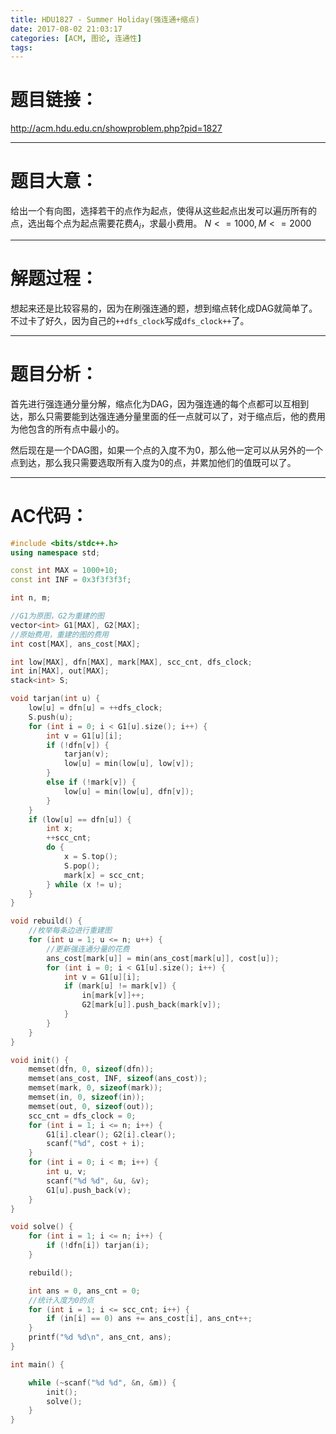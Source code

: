 ```yaml
---
title: HDU1827 - Summer Holiday(强连通+缩点)
date: 2017-08-02 21:03:17
categories: [ACM, 图论, 连通性]
tags:
---
```

# 题目链接：
http://acm.hdu.edu.cn/showproblem.php?pid=1827

--------------------
# 题目大意：
给出一个有向图，选择若干的点作为起点，使得从这些起点出发可以遍历所有的点，选出每个点为起点需要花费$A_i$，求最小费用。
$N <= 1000, M <= 2000$

-------------------

# 解题过程：

想起来还是比较容易的，因为在刷强连通的题，想到缩点转化成DAG就简单了。
不过卡了好久，因为自己的`++dfs_clock`写成`dfs_clock++`了。

--------------------
# 题目分析：

首先进行强连通分量分解，缩点化为DAG，因为强连通的每个点都可以互相到达，那么只需要能到达强连通分量里面的任一点就可以了，对于缩点后，他的费用为他包含的所有点中最小的。

然后现在是一个DAG图，如果一个点的入度不为0，那么他一定可以从另外的一个点到达，那么我只需要选取所有入度为0的点，并累加他们的值既可以了。

----------------------
# AC代码：
```cpp
#include <bits/stdc++.h>
using namespace std;

const int MAX = 1000+10;
const int INF = 0x3f3f3f3f;

int n, m;

//G1为原图，G2为重建的图
vector<int> G1[MAX], G2[MAX];
//原始费用，重建的图的费用
int cost[MAX], ans_cost[MAX];

int low[MAX], dfn[MAX], mark[MAX], scc_cnt, dfs_clock;
int in[MAX], out[MAX];
stack<int> S;

void tarjan(int u) {
    low[u] = dfn[u] = ++dfs_clock;
    S.push(u);
    for (int i = 0; i < G1[u].size(); i++) {
        int v = G1[u][i];
        if (!dfn[v]) {
            tarjan(v);
            low[u] = min(low[u], low[v]);
        }
        else if (!mark[v]) {
            low[u] = min(low[u], dfn[v]);
        }
    }
    if (low[u] == dfn[u]) {
        int x;
        ++scc_cnt;
        do {
            x = S.top();
            S.pop();
            mark[x] = scc_cnt;
        } while (x != u);
    }
}

void rebuild() {
    //枚举每条边进行重建图
    for (int u = 1; u <= n; u++) {
        //更新强连通分量的花费
        ans_cost[mark[u]] = min(ans_cost[mark[u]], cost[u]);
        for (int i = 0; i < G1[u].size(); i++) {
            int v = G1[u][i];
            if (mark[u] != mark[v]) {
                in[mark[v]]++;
                G2[mark[u]].push_back(mark[v]);
            }
        }
    }
}

void init() {
    memset(dfn, 0, sizeof(dfn));
    memset(ans_cost, INF, sizeof(ans_cost));
    memset(mark, 0, sizeof(mark));
    memset(in, 0, sizeof(in));
    memset(out, 0, sizeof(out));
    scc_cnt = dfs_clock = 0;
    for (int i = 1; i <= n; i++) {
        G1[i].clear(); G2[i].clear();
        scanf("%d", cost + i);
    }
    for (int i = 0; i < m; i++) {
        int u, v;
        scanf("%d %d", &u, &v);
        G1[u].push_back(v);
    }
}

void solve() {
    for (int i = 1; i <= n; i++) {
        if (!dfn[i]) tarjan(i);
    }

    rebuild();

    int ans = 0, ans_cnt = 0;
    //统计入度为0的点
    for (int i = 1; i <= scc_cnt; i++) {
        if (in[i] == 0) ans += ans_cost[i], ans_cnt++;
    }
    printf("%d %d\n", ans_cnt, ans);
}

int main() {

    while (~scanf("%d %d", &n, &m)) {
        init();
        solve();
    }
}
```